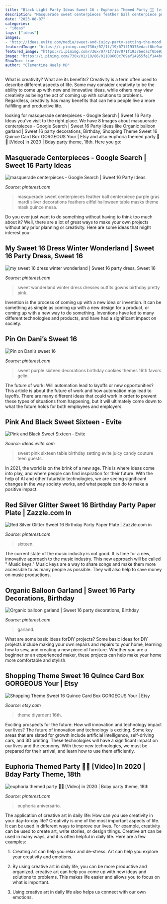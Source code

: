 ```yaml
---
title: "Black Light Party Ideas Sweet 16 : Euphoria Themed Party 🤩🤩 [video] In 2020"
description: "Masquerade sweet centerpieces feather ball centerpiece purple gras mardi silver decorations feathers eiffel halloween table masks theme mask quince mesa"
date: "2023-08-07"
categories:
- "ideas"
tags: ["ideas"]
images:
- "http://ideas.evite.com/media/sweet-and-juicy-party-setting-the-mood-full-table-595.jpg"
featuredImage: "https://i.pinimg.com/736x/07/1f/19/071f19376edacf0be9ad8983e4db794c--sweet--cookies-purple-sweet-.jpg"
featured_image: "https://i.pinimg.com/736x/07/1f/19/071f19376edacf0be9ad8983e4db794c--sweet--cookies-purple-sweet-.jpg"
image: "https://i.pinimg.com/736x/01/10/86/01108660c709af14955fe1f144bdad3d.jpg"
ShowToc: true
author: "Clementine Huels MD"
---
```



What is creativity? What are its benefits?
Creativity is a term often used to describe different aspects of life. Some may consider creativity to be the ability to come up with new and innovative ideas, while others may view creativity as being the act of coming up with solutions to problems. Regardless, creativity has many benefits that can help people live a more fulfilling and productive life.

	

		
looking for masquerade centerpieces - Google Search | Sweet 16 Party Ideas you've visit to the right place. We have 8 Images about masquerade centerpieces - Google Search | Sweet 16 Party Ideas like Organic balloon garland | Sweet 16 party decorations, Birthday, Shopping Theme Sweet 16 Quince Card Box GORGEOUS Your | Etsy and also euphoria themed party 🤩🤩 [Video] in 2020 | Bday party theme, 18th. Here you go:
		
    
## Masquerade Centerpieces - Google Search | Sweet 16 Party Ideas

<img loading=lazy src="https://s-media-cache-ak0.pinimg.com/736x/b4/34/f9/b434f9d96cb885c2b44040ee05831e01.jpg" onerror="this.onerror=null;this.src='https://tse1.mm.bing.net/th?id=OIP.S4a82vb_cQFDihI8HUV6sAHaLH&amp;pid=15.1';" alt="masquerade centerpieces - Google Search | Sweet 16 Party Ideas">

_Source: pinterest.com_

>masquerade sweet centerpieces feather ball centerpiece purple gras mardi silver decorations feathers eiffel halloween table masks theme mask quince mesa. 

	

Do you ever just want to do something without having to think too much about it? Well, there are a lot of great ways to make your own projects without any prior planning or creativity. Here are some ideas that might interest you: 

    
## My Sweet 16 Dress Winter Wonderland | Sweet 16 Party Dress, Sweet 16

<img loading=lazy src="https://i.pinimg.com/736x/18/ef/cd/18efcdc0c1a9f4163f7fce01a3fb2093.jpg" onerror="this.onerror=null;this.src='https://tse2.mm.bing.net/th?id=OIP.2Eb7TbgZH5DxwKGsGm6ZzQHaNK&amp;pid=15.1';" alt="my sweet 16 dress winter wonderland | Sweet 16 party dress, Sweet 16">

_Source: pinterest.com_

>sweet wonderland winter dress dresses outfits gowns birthday pretty pink. 

	

Invention is the process of coming up with a new idea or invention. It can be something as simple as coming up with a new design for a product, or coming up with a new way to do something. Inventions have led to many different technologies and products, and have had a significant impact on society.

    
## Pin On Dani’s Sweet 16

<img loading=lazy src="https://i.pinimg.com/736x/07/1f/19/071f19376edacf0be9ad8983e4db794c--sweet--cookies-purple-sweet-.jpg" onerror="this.onerror=null;this.src='https://tse2.mm.bing.net/th?id=OIP.Ctdg_vltRQXyz3cS7TTWvQEgDY&amp;pid=15.1';" alt="Pin on Dani’s sweet 16">

_Source: pinterest.com_

>sweet purple sixteen decorations birthday cookies themes 16th favors gelin. 

	

The future of work: Will automation lead to layoffs or new opportunities?
This article is about the future of work and how automation may lead to layoffs. There are many different ideas that could work in order to prevent these types of situations from happening, but it will ultimately come down to what the future holds for both employees and employers.

    
## Pink And Black Sweet Sixteen - Evite

<img loading=lazy src="http://ideas.evite.com/media/sweet-and-juicy-party-setting-the-mood-full-table-595.jpg" onerror="this.onerror=null;this.src='https://tse1.mm.bing.net/th?id=OIP.BX3P6XII9X4QtntNviuTqgHaJ9&amp;pid=15.1';" alt="Pink and Black Sweet Sixteen - Evite">

_Source: ideas.evite.com_

>sweet pink sixteen table birthday setting evite juicy candy couture teen guests. 

	

In 2021, the world is on the brink of a new age. This is where ideas come into play, and where people can find inspiration for their future. With the help of AI and other futuristic technologies, we are seeing significant changes in the way society works, and what people can do to make a positive impact.

    
## Red Silver Glitter Sweet 16 Birthday Party Paper Plate | Zazzle.com In

<img loading=lazy src="https://i.pinimg.com/736x/01/10/86/01108660c709af14955fe1f144bdad3d.jpg" onerror="this.onerror=null;this.src='https://tse1.mm.bing.net/th?id=OIP.lm7_aDo_4b7Czlbn5MLfRwHaHa&amp;pid=15.1';" alt="Red Silver Glitter Sweet 16 Birthday Party Paper Plate | Zazzle.com in">

_Source: pinterest.com_

>sixteen. 

	

The current state of the music industry is not good. It is time for a new, innovative approach to the music industry. This new approach will be called " Music keys." Music keys are a way to share songs and make them more accessible to as many people as possible. They will also help to save money on music productions.

    
## Organic Balloon Garland | Sweet 16 Party Decorations, Birthday

<img loading=lazy src="https://i.pinimg.com/736x/c2/fd/ec/c2fdecafe75d79b3ddd8158bf9b46eae.jpg" onerror="this.onerror=null;this.src='https://tse4.mm.bing.net/th?id=OIP.ItrMVw9nsLgRx6gcTS5qRwHaJ3&amp;pid=15.1';" alt="Organic balloon garland | Sweet 16 party decorations, Birthday">

_Source: pinterest.com_

>garland. 

	

What are some basic ideas forDIY projects?
Some basic ideas for DIY projects include making your own repairs and repairs to your home, learning how to sew, and creating a new piece of furniture. Whether you are a beginner or an experienced maker, these projects can help make your home more comfortable and stylish.

    
## Shopping Theme Sweet 16 Quince Card Box GORGEOUS Your | Etsy

<img loading=lazy src="https://f.i.etsystatic.com/11459590/r/il/6aeee8/1104358287/il_794xN.1104358287_9pv3.jpg" onerror="this.onerror=null;this.src='https://tse3.mm.bing.net/th?id=OIP.YbudnpU1-d2SHZpSJyQY_wHaJ4&amp;pid=15.1';" alt="Shopping Theme Sweet 16 Quince Card Box GORGEOUS Your | Etsy">

_Source: etsy.com_

>theme diyardent 16th. 

	

Exciting prospects for the future: How will innovation and technology impact our lives?
The future of innovation and technology is exciting. Some key areas that are slated for growth include artificial intelligence, self-driving cars, and 3D printing. These technologies will have a significant impact on our lives and the economy. With these new technologies, we must be prepared for their arrival, and learn how to use them efficiently.

    
## Euphoria Themed Party 🤩🤩 [Video] In 2020 | Bday Party Theme, 18th

<img loading=lazy src="https://i.pinimg.com/736x/09/26/1c/09261cf57835b2eec58c1daeed68ea4c.jpg" onerror="this.onerror=null;this.src='https://tse2.mm.bing.net/th?id=OIP.IeIxjGmkgDOEIRVBHDPh9AHaNK&amp;pid=15.1';" alt="euphoria themed party 🤩🤩 [Video] in 2020 | Bday party theme, 18th">

_Source: pinterest.com_

>euphoria aniversário. 

	

The application of creative art in daily life: How can you use creativity in your day-to-day life?
Creativity is one of the most important aspects of life. It can be used in different ways to improve our lives. For example, creativity can be used to create art, write stories, or design things. Creative art can be used in many ways, and it is often helpful in daily life. Here are a few examples: 
1) Creating art can help you relax and de-stress. Art can help you explore your creativity and emotions.

2) By using creative art in daily life, you can be more productive and organized. creative art can help you come up with new ideas and solutions to problems. This makes life easier and allows you to focus on what is important.

3) Using creative art in daily life also helps us connect with our own emotions.

